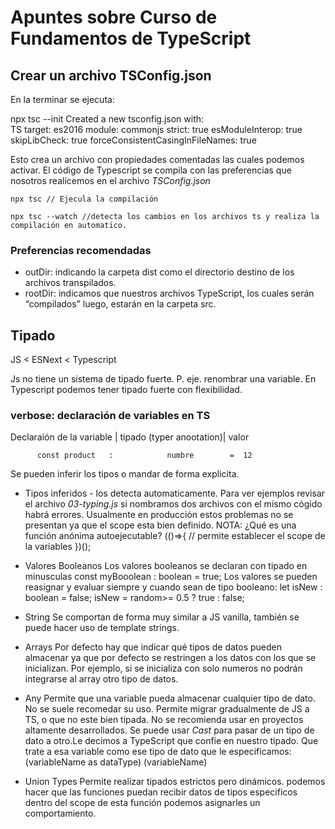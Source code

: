 # Apuntes sobre Curso de Fundamentos de TypeScript

## Crear un archivo TSConfig.json

En la terminar se ejecuta: 
  
  npx tsc --init
  Created a new tsconfig.json with:                                          
                                                                        TS 
  target: es2016
  module: commonjs
  strict: true
  esModuleInterop: true
  skipLibCheck: true
  forceConsistentCasingInFileNames: true


Esto crea un archivo con propiedades comentadas las cuales podemos activar. El código de Typescript se compila con las preferencias que nosotros realicemos en el archivo _TSConfig.json_

    npx tsc // Ejecula la compilación
    
    npx tsc --watch //detecta los cambios en los archivos ts y realiza la compilación en automatico. 

### Preferencias recomendadas
* outDir: indicando la carpeta dist como el directorio destino de los archivos transpilados.
* rootDir: indicamos que nuestros archivos TypeScript, los cuales serán “compilados” luego, estarán en la carpeta src.

## Tipado 
JS < ESNext < Typescript

Js no tiene un sistema de tipado fuerte. P. eje. renombrar una variable.
En Typescript podemos tener tipado fuerte con flexibilidad. 

### verbose: declaración de variables en TS
Declaraión de la variable | tipado (typer anootation)| valor

          const product   :            numbre        =  12  

Se pueden inferir los tipos o mandar de forma explicita. 
 * Tipos inferidos - los detecta automaticamente.
Para ver ejemplos revisar el archivo _03-typing.js_
si nombramos dos archivos con el mismo cógido habrá errores. Usualmente en producción estos problemas no se presentan ya que el scope esta bien definido. 
NOTA: ¿Qué es una función anónima autoejecutable? 
    (()=>{
        // permite establecer el scope de la variables
    })(); 
 * Valores Booleanos
 Los valores booleanos se declaran con tipado en minusculas 
    const myBooolean : boolean = true;
 Los valores se pueden reasignar y evaluar siempre y cuando sean de tipo booleano: 
      let isNew : boolean = false;
      isNew = random>= 0.5 ? true : false;

 * String 
 Se comportan de forma muy similar a JS vanilla, también se puede hacer uso de template strings.

 * Arrays 
 Por defecto hay que indicar qué tipos de datos pueden almacenar ya que por defecto se restringen a los datos con los que se inicializan. Por ejemplo, si se inicializa con solo numeros no podrán integrarse al array otro tipo de datos. 

 * Any 
 Permite que una variable pueda almacenar cualquier tipo de dato. No se suele recomedar su uso. Permite migrar gradualmente de JS a TS, o que no este bien tipada. No se recomienda usar en proyectos altamente desarrollados. 
 Se puede usar _Cast_ para pasar de un tipo de dato a otro.Le decimos a TypeScript que confíe en nuestro tipado. Que trate a esa variable como ese tipo de dato que le especificamos:
    (variableName as dataType)
    (<dataType>variableName)
    
* Union Types
 Permite realizar tipados estrictos pero dinámicos. podemos hacer que las funciones puedan recibir datos de tipos especificos dentro del scope de esta función podemos asignarles un comportamiento. 
